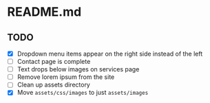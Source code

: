 # README.md

## TODO

- [x] Dropdown menu items appear on the right side instead of the left
- [ ] Contact page is complete
- [ ] Text drops below images on services page
- [ ] Remove lorem ipsum from the site
- [ ] Clean up assets directory
- [x] Move `assets/css/images` to just `assets/images`